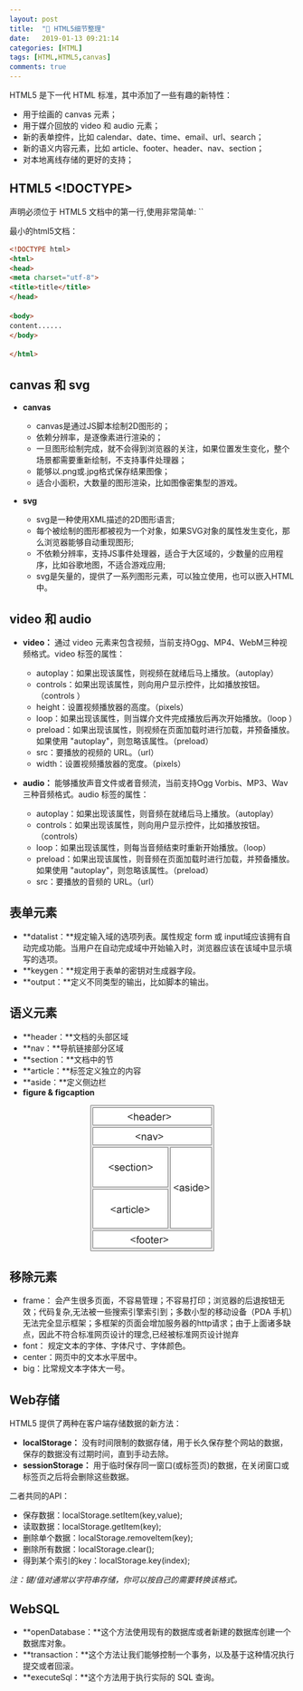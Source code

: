 ```yaml
---
layout: post
title:  "👒 HTML5细节整理"
date:   2019-01-13 09:21:14
categories: [HTML]
tags: [HTML,HTML5,canvas]
comments: true
---
```


HTML5 是下一代 HTML 标准，其中添加了一些有趣的新特性：
<!--more-->
* 用于绘画的 canvas 元素；
* 用于媒介回放的 video 和 audio 元素；
* 新的表单控件，比如 calendar、date、time、email、url、search；
* 新的语义内容元素，比如 article、footer、header、nav、section；
* 对本地离线存储的更好的支持；

## HTML5 <!DOCTYPE>

<!doctype> 声明必须位于 HTML5 文档中的第一行,使用非常简单: `<!DOCTYPE html>`
最小的html5文档：
```html
<!DOCTYPE html>
<html>
<head>
<meta charset="utf-8">
<title>title</title>
</head>

<body>
content......
</body>

</html>
```

## canvas 和 svg 
* **canvas**
     * canvas是通过JS脚本绘制2D图形的；
	 * 依赖分辨率，是逐像素进行渲染的；
	 * 一旦图形绘制完成，就不会得到浏览器的关注，如果位置发生变化，整个场景都需要重新绘制，不支持事件处理器；
	 * 能够以.png或.jpg格式保存结果图像；
	 * 适合小面积，大数量的图形渲染，比如图像密集型的游戏。

* **svg**
     * svg是一种使用XML描述的2D图形语言;
	 * 每个被绘制的图形都被视为一个对象，如果SVG对象的属性发生变化，那么浏览器能够自动重现图形;
     * 不依赖分辨率，支持JS事件处理器，适合于大区域的，少数量的应用程序，比如谷歌地图，不适合游戏应用;
	 * svg是矢量的，提供了一系列图形元素，可以独立使用，也可以嵌入HTML中。

## video 和 audio
* **video：** 通过 video 元素来包含视频，当前支持Ogg、MP4、WebM三种视频格式。video 标签的属性：
     * autoplay：如果出现该属性，则视频在就绪后马上播放。（autoplay）
     * controls：如果出现该属性，则向用户显示控件，比如播放按钮。（controls	）
	 *  height：设置视频播放器的高度。（pixels）	
     * loop：如果出现该属性，则当媒介文件完成播放后再次开始播放。（loop	）
     * preload：如果出现该属性，则视频在页面加载时进行加载，并预备播放。如果使用 "autoplay"，则忽略该属性。（preload）
     * src：要播放的视频的 URL。（url）
     * width：设置视频播放器的宽度。（pixels）

* **audio：** 能够播放声音文件或者音频流，当前支持Ogg Vorbis、MP3、Wav三种音频格式。audio 标签的属性：
    * autoplay：如果出现该属性，则音频在就绪后马上播放。（autoplay）
    * controls：如果出现该属性，则向用户显示控件，比如播放按钮。（controls）
	* loop：如果出现该属性，则每当音频结束时重新开始播放。（loop）
    * preload：如果出现该属性，则音频在页面加载时进行加载，并预备播放。如果使用 "autoplay"，则忽略该属性。（preload）
    * src：要播放的音频的 URL。（url）

## 表单元素
* **datalist：**规定输入域的选项列表。属性规定 form 或 input域应该拥有自动完成功能。当用户在自动完成域中开始输入时，浏览器应该在该域中显示填写的选项。
* **keygen：**规定用于表单的密钥对生成器字段。
* **output：**定义不同类型的输出，比如脚本的输出。

## 语义元素
* **header：**文档的头部区域
* **nav：**导航链接部分区域
* **section：**文档中的节
* **article：**标签定义独立的内容
* **aside：**定义侧边栏
* **figure & figcaption**

<img src="/image/posts/blog5_sem_elements.gif" style="display:block;margin:0 auto;">

## 移除元素
* frame： 会产生很多页面，不容易管理；不容易打印；浏览器的后退按钮无效；代码复杂,无法被一些搜索引擎索引到；多数小型的移动设备（PDA 手机）无法完全显示框架；多框架的页面会增加服务器的http请求；由于上面诸多缺点，因此不符合标准网页设计的理念,已经被标准网页设计抛弃
* font： 规定文本的字体、字体尺寸、字体颜色。
* center：网页中的文本水平居中。
* big：比常规文本字体大一号。

## Web存储

HTML5 提供了两种在客户端存储数据的新方法：

* **localStorage：** 没有时间限制的数据存储，用于长久保存整个网站的数据，保存的数据没有过期时间，直到手动去除。
* **sessionStorage：** 用于临时保存同一窗口(或标签页)的数据，在关闭窗口或标签页之后将会删除这些数据。

二者共同的API：
* 保存数据：localStorage.setItem(key,value);
* 读取数据：localStorage.getItem(key);
* 删除单个数据：localStorage.removeItem(key);
* 删除所有数据：localStorage.clear();
* 得到某个索引的key：localStorage.key(index);

*注：键/值对通常以字符串存储，你可以按自己的需要转换该格式。*

## WebSQL

* **openDatabase：**这个方法使用现有的数据库或者新建的数据库创建一个数据库对象。
* **transaction：**这个方法让我们能够控制一个事务，以及基于这种情况执行提交或者回滚。
* **executeSql：**这个方法用于执行实际的 SQL 查询。
